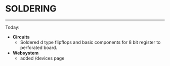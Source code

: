 # SOLDERING
---
Today:
- **Circuits**
	- Soldered d type flipflops and basic components for 8 bit register to perforated board.
- **Websystem**
	- added /devices page
